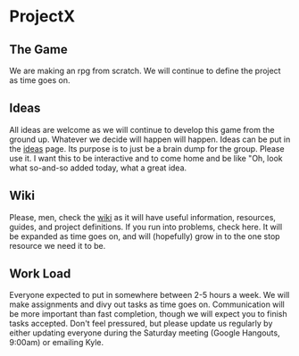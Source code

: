 # ProjectX

## The Game
We are making an rpg from scratch. We will continue to define the project as time goes on. 

## Ideas
All ideas are welcome as we will continue to develop this game from the ground up. Whatever we decide will happen will happen. Ideas can be put in the [ideas](https://github.com/brethren-of-awesomeness/ProjectX/blob/develop/Misc/Ideas.md) page. Its purpose is to just be a brain dump for the group. Please use it. I want this to be interactive and to come home and be like "Oh, look what so-and-so added today, what a great idea.

## Wiki
Please, men, check the [wiki](https://github.com/brethren-of-awesomeness/ProjectX/wiki) as it will have useful information, resources, guides, and project definitions. If you run into problems, check here. It will be expanded as time goes on, and will (hopefully) grow in to the one stop resource we need it to be.

## Work Load
Everyone expected to put in somewhere between 2-5 hours a week. We will make assignments and divy out tasks as time goes on. Communication will be more important than fast completion, though we will expect you to finish tasks accepted. Don't feel pressured, but please update us regularly by either updating everyone during the Saturday meeting (Google Hangouts, 9:00am) or emailing Kyle.



